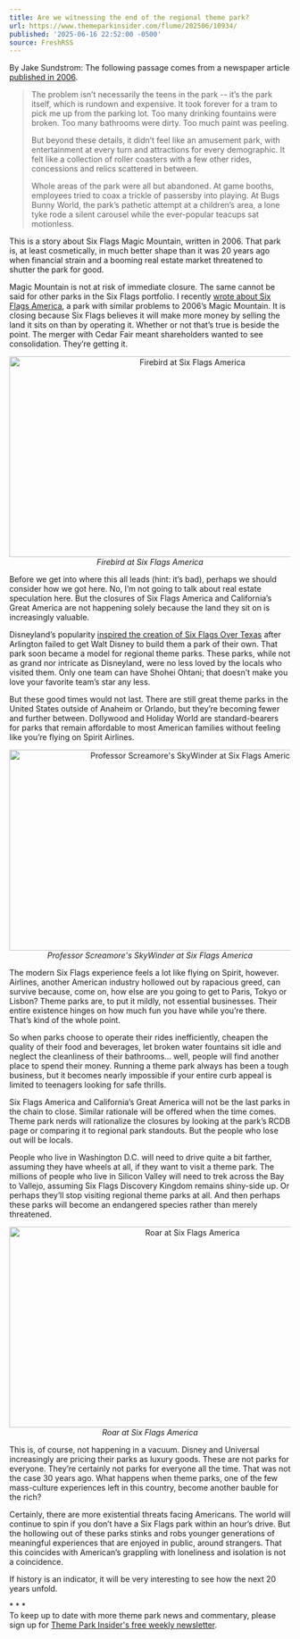 ```yaml
---
title: Are we witnessing the end of the regional theme park?
url: https://www.themeparkinsider.com/flume/202506/10934/
published: '2025-06-16 22:52:00 -0500'
source: FreshRSS
---
```

By Jake Sundstrom: The following passage comes from a newspaper article <a href="https://www.latimes.com/archives/la-xpm-2006-sep-02-ed-magic02-story.html">published in 2006</a>.<p></p><blockquote>The problem isn’t necessarily the teens in the park -- it’s the park itself, which is rundown and expensive. It took forever for a tram to pick me up from the parking lot. Too many drinking fountains were broken. Too many bathrooms were dirty. Too much paint was peeling.<p>But beyond these details, it didn’t feel like an amusement park, with entertainment at every turn and attractions for every demographic. It felt like a collection of roller coasters with a few other rides, concessions and relics scattered in between.</p><p>Whole areas of the park were all but abandoned. At game booths, employees tried to coax a trickle of passersby into playing. At Bugs Bunny World, the park’s pathetic attempt at a children’s area, a lone tyke rode a silent carousel while the ever-popular teacups sat motionless.</p></blockquote><p>This is a story about Six Flags Magic Mountain, written in 2006. That park is, at least cosmetically, in much better shape than it was 20 years ago when financial strain and a booming real estate market threatened to shutter the park for good. </p><p>Magic Mountain is not at risk of immediate closure. The same cannot be said for other parks in the Six Flags portfolio. I recently <a href="https://www.themeparkinsider.com/flume/202506/10922/">wrote about Six Flags America</a>, a park with similar problems to 2006’s Magic Mountain. It is closing because Six Flags believes it will make more money by selling the land it sits on than by operating it. Whether or not that’s true is beside the point. The merger with Cedar Fair meant shareholders wanted to see consolidation. They’re getting it. </p><p></p><div align="center"><img src="https://www.themeparkinsider.com/art/2025/sfa-firebird.jpg" width="640" height="360" alt="Firebird at Six Flags America"><br><i>Firebird at Six Flags America</i></div><p>Before we get into where this all leads (hint: it’s bad), perhaps we should consider how we got here. No, I’m not going to talk about real estate speculation here. But the closures of Six Flags America and California’s Great America are not happening solely because the land they sit on is increasingly valuable. </p><p>Disneyland’s popularity <a href="https://libraries.uta.edu/news/high-caliber-family-show-story-six-flags-over-texas">inspired the creation of Six Flags Over Texas</a> after Arlington failed to get Walt Disney to build them a park of their own. That park soon became a model for regional theme parks. These parks, while not as grand nor intricate as Disneyland, were no less loved by the locals who visited them. Only one team can have Shohei Ohtani; that doesn’t make you love your favorite team’s star any less. </p><p>But these good times would not last. There are still great theme parks in the United States outside of Anaheim or Orlando, but they’re becoming fewer and further between. Dollywood and Holiday World are standard-bearers for parks that remain affordable to most American families without feeling like you’re flying on Spirit Airlines. </p><p></p><div align="center"><img src="https://www.themeparkinsider.com/art/2025/sfa-image5.jpg" width="640" height="360" alt="Professor Screamore's SkyWinder at Six Flags America"><br><i>Professor Screamore's SkyWinder at Six Flags America</i></div><p>The modern Six Flags experience feels a lot like flying on Spirit, however. Airlines, another American industry hollowed out by rapacious greed, can survive because, come on, how else are you going to get to Paris, Tokyo or Lisbon? Theme parks are, to put it mildly, not essential businesses. Their entire existence hinges on how much fun you have while you’re there. That’s kind of the whole point. </p><p>So when parks choose to operate their rides inefficiently, cheapen the quality of their food and beverages, let broken water fountains sit idle and neglect the cleanliness of their bathrooms... well, people will find another place to spend their money. Running a theme park always has been a tough business, but it becomes nearly impossible if your entire curb appeal is limited to teenagers looking for safe thrills. </p><p>Six Flags America and California’s Great America will not be the last parks in the chain to close. Similar rationale will be offered when the time comes. Theme park nerds will rationalize the closures by looking at the park’s RCDB page or comparing it to regional park standouts. But the people who lose out will be locals. </p><p>People who live in Washington D.C. will need to drive quite a bit farther, assuming they have wheels at all, if they want to visit a theme park. The millions of people who live in Silicon Valley will need to trek across the Bay to Vallejo, assuming Six Flags Discovery Kingdom remains shiny-side up. Or perhaps they’ll stop visiting regional theme parks at all. And then perhaps these parks will become an endangered species rather than merely threatened. </p><p></p><div align="center"><img src="https://www.themeparkinsider.com/art/2025/sfa-roar.jpg" width="640" height="360" alt="Roar at Six Flags America"><br><i>Roar at Six Flags America</i></div><p>This is, of course, not happening in a vacuum. Disney and Universal increasingly are pricing their parks as luxury goods. These are not parks for everyone. They’re certainly not parks for everyone all the time. That was not the case 30 years ago. What happens when theme parks, one of the few mass-culture experiences left in this country, become another bauble for the rich? </p><p>Certainly, there are more existential threats facing Americans. The world will continue to spin if you don’t have a Six Flags park within an hour’s drive. But the hollowing out of these parks stinks and robs younger generations of meaningful experiences that are enjoyed in public, around strangers. That this coincides with American’s grappling with loneliness and isolation is not a coincidence. </p><p>If history is an indicator, it will be very interesting to see how the next 20 years unfold.</p><p>* * *<br>To keep up to date with more theme park news and commentary, please sign up for <a href="https://themeparkinsider.substack.com/subscribe">Theme Park Insider's free weekly newsletter</a>.</p>